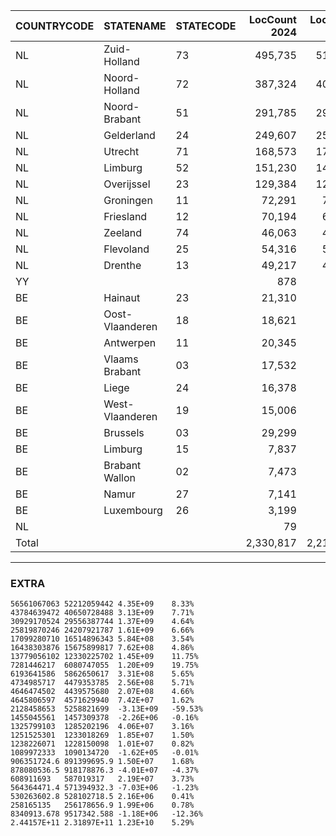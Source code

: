 | COUNTRYCODE | STATENAME | STATECODE | LocCount 2024 | LocCount 2023 | LocCount change | LocCount %change | TIV 2024 | TIV 2023 | TIV change | TIV %change |
|---|---|---|---:|---:|---:|---:|---:|---:|---:|---:|
| NL | Zuid-Holland | 73 | 495,735 | 512,704 | -16,969 | -3.31% | 113,122,134,127 | 104,424,118,883 | 8,698,015,243 | 8.33% |
| NL | Noord-Holland | 72 | 387,324 | 403,319 | -15,995 | -3.97% | 87,569,278,943 | 81,301,456,975 | 6,267,821,968 | 7.71% |
| NL | Noord-Brabant | 51 | 291,785 | 294,011 | -2,226 | -0.76% | 61,858,341,048 | 59,112,775,487 | 2,745,565,560 | 4.64% |
| NL | Gelderland | 24 | 249,607 | 254,622 | -5,015 | -1.97% | 51,639,740,492 | 48,415,843,574 | 3,223,896,918 | 6.66% |
| NL | Utrecht | 71 | 168,573 | 174,515 | -5,942 | -3.40% | 34,198,561,420 | 33,029,792,685 | 1,168,768,735 | 3.54% |
| NL | Limburg | 52 | 151,230 | 148,578 | 2,652 | 1.78% | 32,876,607,753 | 31,351,799,633 | 1,524,808,120 | 4.86% |
| NL | Overijssel | 23 | 129,384 | 129,405 | -21 | -0.02% | 27,558,112,204 | 24,660,451,404 | 2,897,660,801 | 11.75% |
| NL | Groningen | 11 | 72,291 | 72,650 | -359 | -0.49% | 14,562,892,434 | 12,161,494,110 | 2,401,398,324 | 19.75% |
| NL | Friesland | 12 | 70,194 | 69,326 | 868 | 1.25% | 12,387,283,172 | 11,725,301,234 | 661,981,938 | 5.65% |
| NL | Zeeland | 74 | 46,063 | 46,859 | -796 | -1.70% | 9,469,971,434 | 8,958,707,569 | 511,263,864 | 5.71% |
| NL | Flevoland | 25 | 54,316 | 54,965 | -649 | -1.18% | 9,292,949,004 | 8,879,151,359 | 413,797,645 | 4.66% |
| NL | Drenthe | 13 | 49,217 | 49,889 | -672 | -1.35% | 9,291,613,193 | 9,143,259,881 | 148,353,313 | 1.62% |
| YY |  |  | 878 | 1,187 | -309 | -26.03% | 4,256,917,305 | 10,517,643,399 | -6,260,726,093 | -59.53% |
| BE | Hainaut | 23 | 21,310 | 211 | 21,099 | 9999.53% | 2,910,091,123 | 2,914,618,757 | -4,527,634 | -0.16% |
| BE | Oost-Vlaanderen | 18 | 18,621 | 113 | 18,508 | 16378.76% | 2,651,598,206 | 2,570,404,392 | 81,193,814 | 3.16% |
| BE | Antwerpen | 11 | 20,345 | 102 | 20,243 | 19846.08% | 2,503,050,601 | 2,466,036,537 | 37,014,064 | 1.50% |
| BE | Vlaams Brabant | 03 | 17,532 | 128 | 17,404 | 13596.88% | 2,476,452,141 | 2,456,300,195 | 20,151,946 | 0.82% |
| BE | Liege | 24 | 16,378 | 157 | 16,221 | 10331.85% | 2,179,944,667 | 2,180,269,441 | -324,774 | -0.01% |
| BE | West-Vlaanderen | 19 | 15,006 | 105 | 14,901 | 14191.43% | 1,812,703,449 | 1,782,799,392 | 29,904,057 | 1.68% |
| BE | Brussels | 03 | 29,299 | 22 | 29,277 | 133077.27% | 1,756,161,073 | 1,836,357,753 | -80,196,680 | -4.37% |
| BE | Limburg | 15 | 7,837 | 70 | 7,767 | 11095.71% | 1,217,823,386 | 1,174,038,634 | 43,784,752 | 3.73% |
| BE | Brabant Wallon | 02 | 7,473 | 44 | 7,429 | 16884.09% | 1,128,728,943 | 1,142,789,865 | -14,060,922 | -1.23% |
| BE | Namur | 27 | 7,141 | 92 | 7,049 | 7661.96% | 1,060,527,206 | 1,056,205,437 | 4,321,768 | 0.41% |
| BE | Luxembourg | 26 | 3,199 | 95 | 3,104 | 3267.37% | 516,330,270 | 512,357,314 | 3,972,956 | 0.78% |
| NL |  |  | 79 | 90 | -11 | -12.22% | 16,681,827 | 19,034,685 | -2,352,858 | -12.36% |
| Total |  |  | 2,330,817 | 2,213,259 | 117,558 | 5.31% | 488,314,495,421 | 463,793,008,595 | 24,521,486,826 | 5.29% |

---
### EXTRA

```
56561067063	52212059442	4.35E+09	8.33%
43784639472	40650728488	3.13E+09	7.71%
30929170524	29556387744	1.37E+09	4.64%
25819870246	24207921787	1.61E+09	6.66%
17099280710	16514896343	5.84E+08	3.54%
16438303876	15675899817	7.62E+08	4.86%
13779056102	12330225702	1.45E+09	11.75%
7281446217	6080747055	1.20E+09	19.75%
6193641586	5862650617	3.31E+08	5.65%
4734985717	4479353785	2.56E+08	5.71%
4646474502	4439575680	2.07E+08	4.66%
4645806597	4571629940	7.42E+07	1.62%
2128458653	5258821699	-3.13E+09	-59.53%
1455045561	1457309378	-2.26E+06	-0.16%
1325799103	1285202196	4.06E+07	3.16%
1251525301	1233018269	1.85E+07	1.50%
1238226071	1228150098	1.01E+07	0.82%
1089972333	1090134720	-1.62E+05	-0.01%
906351724.6	891399695.9	1.50E+07	1.68%
878080536.5	918178876.3	-4.01E+07	-4.37%
608911693	587019317	2.19E+07	3.73%
564364471.4	571394932.3	-7.03E+06	-1.23%
530263602.8	528102718.5	2.16E+06	0.41%
258165135	256178656.9	1.99E+06	0.78%
8340913.678	9517342.588	-1.18E+06	-12.36%
2.44157E+11	2.31897E+11	1.23E+10	5.29%
